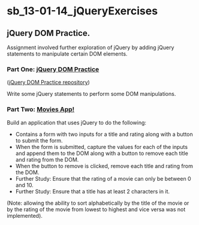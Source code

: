 # sb_13-01-14_jQueryExercises

## jQuery DOM Practice.

Assignment involved further exploration of jQuery by adding jQuery statements to manipulate certain DOM elements.

### Part One: [jQuery DOM Practice](https://jimgeist.github.io/sb_13-01-14-p1_jQueryExercises_DOM-Practice/)
([jQuery DOM Practice repository](https://github.com/JimGeist/sb_13-01-14-p1_jQueryExercises_DOM-Practice/))

Write some jQuery statements to perform some DOM manipulations.


### Part Two: [Movies App!](https://jimgeist.github.io/sb_13-01-14-p2_jQueryExercises_MoviesApp/)

Build an application that uses jQuery to do the following:
* Contains a form with two inputs for a title and rating along with a button to submit the form.
* When the form is submitted, capture the values for each of the inputs and append them to the DOM along with a button to remove each title and rating from the DOM.
* When the button to remove is clicked, remove each title and rating from the DOM.
* Further Study: Ensure that the rating of a movie can only be between 0 and 10.
* Further Study: Ensure that a title has at least 2 characters in it.

(Note: allowing the ability to sort alphabetically by the title of the movie or by the rating of the movie from lowest to highest and vice versa was not implemented).

